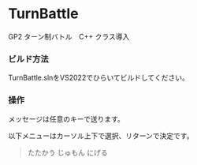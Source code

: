 # TurnBattle
GP2 ターン制バトル　C++ クラス導入

### ビルド方法
 TurnBattle.slnをVS2022でひらいてビルドしてください。

### 操作

メッセージは任意のキーで送ります。

以下メニューはカーソル上下で選択、リターンで決定です。
>たたかう
 じゅもん
 にげる


